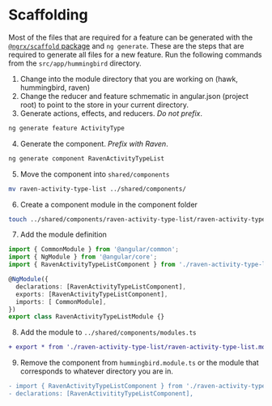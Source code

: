 # Scaffolding

Most of the files that are required for a feature can be generated with the
[`@ngrx/scaffold` package][scaffold] and `ng generate`. These are the steps
that are required to generate all files for a new feature. Run the following
commands from the `src/app/hummingbird` directory.

1. Change into the module directory that you are working on
   (hawk, hummingbird, raven)
2. Change the reducer and feature schmematic in angular.json (project root)
   to point to the store in your current directory.
3. Generate actions, effects, and reducers. *Do not prefix*.
```bash
ng generate feature ActivityType
```
4. Generate the component. *Prefix with Raven*. 
```bash
ng generate component RavenActivityTypeList
```
5. Move the component into `shared/components`
```bash
mv raven-activity-type-list ../shared/components/
```
6. Create a component module in the component folder
```bash
touch ../shared/components/raven-activity-type-list/raven-activity-type-list.module.ts
```
7. Add the module definition
```ts
import { CommonModule } from '@angular/common';
import { NgModule } from '@angular/core';
import { RavenActivityTypeListComponent } from './raven-activity-type-list.component';

@NgModule({
  declarations: [RavenActivityTypeListComponent],
  exports: [RavenActivityTypeListComponent],
  imports: [ CommonModule],
})
export class RavenActivityTypeListModule {}
```
8. Add the module to `../shared/components/modules.ts`
```diff
+ export * from './raven-activity-type-list/raven-activity-type-list.module';
```
9. Remove the component from `hummingbird.module.ts` or the module that
   corresponds to whatever directory you are in.
```diff
- import { RavenActivityTypeListComponent } from './raven-activity-type-list/raven-activity-type-list.component';
- declarations: [RavenActivitityTypeListComponent],
```

[scaffold]: https://github.com/ngrx/platform/blob/master/docs/schematics/README.md
